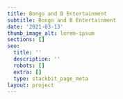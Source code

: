 ```yaml
---
title: Bongo and B Entertainment
subtitle: Bongo and B Entertainment
date: '2021-03-13'
thumb_image_alt: lorem-ipsum
sections: []
seo:
  title: ''
  description: ''
  robots: []
  extra: []
  type: stackbit_page_meta
layout: project
---
```

